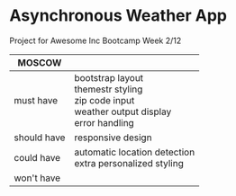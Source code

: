 # Asynchronous Weather App
Project for Awesome Inc Bootcamp Week 2/12

| MOSCOW | |
| - | - |
| must have | bootstrap layout<br>themestr styling<br>zip code input<br>weather output display<br>error handling |
| should have | responsive design |
| could have | automatic location detection<br>extra personalized styling |
| won't have |  |
